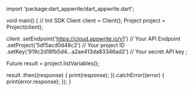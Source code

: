 import 'package:dart_appwrite/dart_appwrite.dart';

void main() { // Init SDK
  Client client = Client();
  Project project = Project(client);

  client
    .setEndpoint('https://cloud.appwrite.io/v1') // Your API Endpoint
    .setProject('5df5acd0d48c2') // Your project ID
    .setKey('919c2d18fb5d4...a2ae413da83346ad2') // Your secret API key
  ;

  Future result = project.listVariables();

  result
    .then((response) {
      print(response);
    }).catchError((error) {
      print(error.response);
  });
}